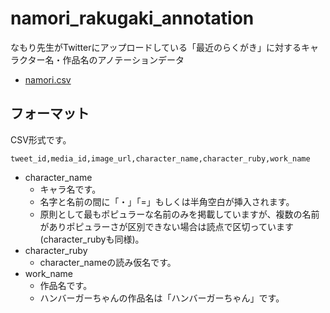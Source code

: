 # namori_rakugaki_annotation

なもり先生がTwitterにアップロードしている「最近のらくがき」に対するキャラクター名・作品名のアノテーションデータ

* [namori.csv](namori.csv)

## フォーマット

CSV形式です。

```
tweet_id,media_id,image_url,character_name,character_ruby,work_name
```

* character_name
  * キャラ名です。
  * 名字と名前の間に「・」「=」もしくは半角空白が挿入されます。
  * 原則として最もポピュラーな名前のみを掲載していますが、複数の名前がありポピュラーさが区別できない場合は読点で区切っています (character_rubyも同様)。
* character_ruby
  * character_nameの読み仮名です。
* work_name
  * 作品名です。
  * ハンバーガーちゃんの作品名は「ハンバーガーちゃん」です。
